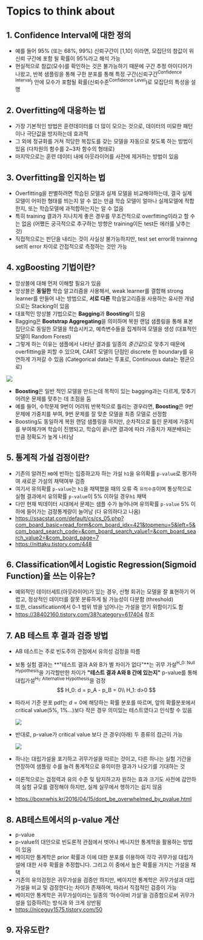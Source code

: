 # Topics to think about

## 1. Confidence Interval에 대한 정의

- 예를 들어 95% (또는 68%, 99%) 신뢰구간이 [1,10] 이라면, 모집단의 참값이 위 신뢰 구간에 포함 될 확률이 95%라고 해석 가능
- 현실적으로 참값(모수)를 확인하는 것은 불가능하기 때문에 구간 추정 아이디어가 나왔고, 반복 샘플링을 통해 구한 분포를 통해 특정 구간(신뢰구간<sup>Confidence Interval</sup>) 안에 모수가 포함될 확률(신뢰수준<sup>Confidence Level</sup>)로 모집단의 특성을 설명

## 2. Overfitting에 대응하는 법

- 가장 기본적인 방법은 훈련데이터를 더 많이 모으는 것으로, 데이터의 미묘한 패턴이나 극단값을 방지하는데 효과적
- 그 외에 정규화를 거쳐 적당한 복잡도를 갖는 모델을 자동으로 찾도록 하는 방법이 있음 (다차원의 함수를 2~3차 함수의 형태로)
- 마지막으로는 훈련 데이터 내에 아웃라이어를 사전에 제거하는 방법이 있음

## 3. Overfitting을 인지하는 법

- Overfitting을 판별하려면 학습된 모델과 실제 모델을 비교해야하는데, 결국 실제 모델이 어떠한 형태를 띄는지 알 수 없는 만큼 학습 모델이 얼마나 실제모델에 적합한지, 또는 학습모델에 과적합하는지는 알 수 없음
- 특히 training 결과가 지나치게 좋은 경우를 무조건적으로 overfitting이라고 할 수는 없음 (어쨌든 궁극적으로 추구하는 방향은 training이든 test든 에러를 낮추는 것)
- 직접적으로는 판단을 내리는 것이 사실상 불가능하지만, test set error와 trainnng set의 error 차이로 간접적으로 측정하는 것만 가능

## 4. xgBoosting 기법이란?

- 앙상블에 대해 먼저 이해할 필요가 있음
- 앙상블은 **동일한** 학습 알고리즘을 사용해서, weak learner를 결합해 strong learner를 만들어 내는 방법으로, **서로 다른** 학습알고리즘을 사용하는 유사한 개념으로는 Stacking이 있음
- 대표적인 앙상블 기법으로는 **Bagging**과 **Boosting**이 있음
- Bagging은 **Bootstrap Aggregating**을 의미하며 복원 랜덤 샘플링을 통해 표본집단으로 동일한 모델을 학습시키고, 예측변수들을 집계하여 모델을 생성 (대표적인 모델이 Random Forest)
- 그렇게 하는 이유는 샘플에서 나타난 결과를 일종의 *중간값*으로 맞추기 때문에 overfitting을 피할 수 있으며,  CART 모델의 단점인 discrete 한 boundary를 유연하게 가져갈 수 있음 (Categorical data는 투표로, Continuous data는 평균으로)

![](https://swalloow.github.io/assets/images/agg_result.png)

- **Boosting**은 일반 적인 모델을 만드는데 목적이 있는 bagging과는 다르게, 맞추기 어려운 문제를 맞추는 데 초점을 둠
- 예를 들어, 수학문제 9번이 어려워 반복적으로 틀리는 경우라면, **Boosting**은 9번 문제에 가중치를 부여, 9번 문제를 잘 맞춘 모델을 최종 모델로 선정함
- Boosting도 동일하게 복원 랜덤 샘플링을 하지만, 순차적으로 틀린 문제에 가중치를 부여해가며 학습이 진행되고, 학습이 끝나면 결과에 따라 가중치가 재분배되는 만큼 정확도가 높게 나타남

## 5. 통계적 가설 검정이란?

- 기존의 알려진 `H0`에 반하는 입증하고자 하는 가설 `h1`을  유의확률 `p-value`로  평가하여 새로운 가설의 채택여부 검증
- 여기서 유의확률 `p-value`는 `h1`을 채택했을 때의 오류 즉 `유의수준`이며 통상적으로 실혐 결과에서 유의확률 `p-value`이 5% 이하일 경우`h1` 채택
- 다만 현재 빅데이터 시대에서 문제는 샘플 수가 늘어나며 유의확률 `p-value` 5% 이하에 들어가는 검정통계량이 늘어남 (다 유의하다고 나옴)
- https://ssacstat.com/default/cs/cs_05.php?com_board_basic=read_form&com_board_idx=421&topmenu=5&left=5&com_board_search_code=&com_board_search_value1=&com_board_search_value2=&com_board_page=7
- https://nittaku.tistory.com/448

## 6. Classification에서 Logistic Regression(Sigmoid Function)을 쓰는 이유는?

- 예외적인 데이터세트(아웃라이어)가 있는 경우, 선형 회귀는 모델을 잘 표현하기 어렵고,  정상적인 데이터를 잘못 분류하게 될 가능성이 다분함 (threshold)
- 또한, classification에서 0-1 범위 밖을 넘어나는 가설을 얻기 위함이기도 함
- https://38402160.tistory.com/38?category=617404 참조

## 7. AB 테스트 후 결과 검증 방법

- AB 테스트는 주로 빈도주의 관점에서 유의성 검정을 따름

- 보통 실험 결과는 **"테스트 결과 A와 B가 별 차이가 없다"**는 귀무 가설<sup>H_0: Null Hypothesis</sup>을 기각할만한 차이가 **"테스트 결과 A와 B 간에 있는지"**  p-value를 통해 대립가설<sup>$H_1$: Alternative Hypothesis</sup>을 검정
  $$
  H_0: d = p_A - p_B = 0\\
  H_1: d>0
  $$

- 따라서 기준 분포 pdf는 $d=0$에 해당하는 확률 분포를 따르며, 앞의 확률분포에서 critical value(5%, 1%...)보다 작은 경우 의미있는 테스트였다고 인식할 수 있음

  ![](https://boxnwhis.kr/img/posts/2016-04-15-dont_be_overwhelmed_by_pvalue/null_hypothesis_case1.png)

- 반대로, p-value가 critical value 보다 큰 경우(아래) 두 종류의 접근이 가능

  ![](https://boxnwhis.kr/img/posts/2016-04-15-dont_be_overwhelmed_by_pvalue/null_hypothesis_case2.png)

- 하나는 대립가설을 포기하고 귀무가설을 따르는 것이고, 다른 하나는 실험 기간을 연장하여 샘플링 수를 늘려 통계적으로 유의미한 결과가 나오기를 기대하는 것

- 이론적으로는 검정력과 유의 수준 및 탐지하고자 원하는 효과 크기도 사전에 감안하여 실험 규모를 결정해야 하지만, 실제 실무에서 행하기는 쉽지 않음

- https://boxnwhis.kr/2016/04/15/dont_be_overwhelmed_by_pvalue.html

## 8. AB테스트에서의 p-value 계산

- p-value
- p-value의 대안으로 빈도론적 관점에서 벗어나 베니지안 통계학을 활용하는 방법이 있음
- 베이지안 통계학은 prior 확률과 이에 대한 분포를 이용하여 각각 귀무가설 대립가설에 대한 사후 확률을 추정합니다. 그리고 이 중에서 높은 확률을 가지는 가설을 채택
- 기존의 유의검정은 귀무가설을 검증만 하지만, 베이지안 통계학은 귀무가설과 대립가설을 비교 및 검정한다는 차이가 존재하며, 따라서 직접적인 검증이 가능
- 베이지안 통계학은 귀무가설이라는 일종의 ‘허수아비 가설’을 검증함으로써 귀무가설을 입증하려는 방식과 와 크게 상반됨
- https://niceguy1575.tistory.com/50

## 9. 자유도란?
